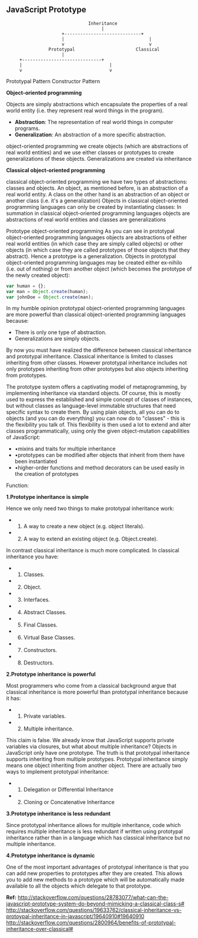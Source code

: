 JavaScript Prototype
----------

                                   Inheritance
                                        |
                         +-----------------------------+
                         |                                |
                         v                                v
                    Prototypal                       Classical
                         |
         +------------------------------+
         |                                 |
         v                                 v
Prototypal Pattern               Constructor Pattern


**Object-oriented programming**

Objects are simply abstractions which encapsulate the properties of a real world entity 
(i.e. they represent real word things in the program).

- **Abstraction**: The representation of real world things in computer programs.
- **Generalization**: An abstraction of a more specific abstraction.

object-oriented programming we create objects (which are abstractions of real world entities) and we use either classes
or prototypes to create generalizations of these objects. Generalizations are created via inheritance

**Classical object-oriented programming**

classical object-oriented programming we have two types of abstractions: classes and objects. An object, 
as mentioned before, is an abstraction of a real world entity. A class on the other hand is an abstraction 
of an object or another class (i.e. it's a generalization)
Objects in classical object-oriented programming languages can only be created by instantiating classes:
In summation in classical object-oriented programming languages objects are abstractions of real world entities and 
classes are generalizations

Prototype object-oriented programming
As you can see in prototypal object-oriented programming languages objects are abstractions of either 
real world entities (in which case they are simply called objects) or other objects 
(in which case they are called prototypes of those objects that they abstract). Hence a prototype is a generalization.
Objects in prototypal object-oriented programming languages may be created either ex-nihilo (i.e. out of nothing) 
or from another object (which becomes the prototype of the newly created object):

```javascript
var human = {};
var man = Object.create(human);
var johnDoe = Object.create(man);
```

In my humble opinion prototypal object-oriented programming languages are more powerful than classical object-oriented
programming languages because:

- There is only one type of abstraction.
- Generalizations are simply objects.

By now you must have realized the difference between classical inheritance and prototypal inheritance. 
Classical inheritance is limited to classes inheriting from other classes. However prototypal inheritance 
includes not only prototypes inheriting from other prototypes but also objects inheriting from prototypes.

The prototype system offers a captivating model of metaprogramming, by implementing inheritance via standard objects. 
Of course, this is mostly used to express the established and simple concept of classes of instances, 
but without classes as language-level immutable structures that need specific syntax to create them. 
By using plain objects, all you can do to objects (and you can do everything) you can now do to "classes" - 
this is the flexibility you talk of.
This flexibility is then used a lot to extend and alter classes programmatically, using only the given object-mutation
capabilities of JavaScript:

- •mixins and traits for multiple inheritance
- •prototypes can be modified after objects that inherit from them have been instantiated
- •higher-order functions and method decorators can be used easily in the creation of prototypes

Function:

**1.Prototype inheritance is simple**

Hence we only need two things to make prototypal inheritance work:

- 1.	A way to create a new object (e.g. object literals).
- 2.	A way to extend an existing object (e.g. Object.create).

In contrast classical inheritance is much more complicated. In classical inheritance you have:

- 1.	Classes.
- 2.	Object.
- 3.	Interfaces.
- 4.	Abstract Classes.
- 5.	Final Classes.
- 6.	Virtual Base Classes.
- 7.	Constructors.
- 8.	Destructors.

**2.Prototype inheritance is powerful**

Most programmers who come from a classical background argue that classical inheritance is more powerful than 
prototypal inheritance because it has:

- 1.	Private variables.
- 2.	Multiple inheritance.

This claim is false. We already know that JavaScript supports private variables via closures, but what about multiple
inheritance? Objects in JavaScript only have one prototype.
The truth is that prototypal inheritance supports inheriting from multiple prototypes. Prototypal inheritance simply
means one object inheriting from another object. There are actually two ways to implement prototypal inheritance:

- 1.	Delegation or Differential Inheritance
- 2.	Cloning or Concatenative Inheritance

**3.Prototype inheritance is less redundant**

Since prototypal inheritance allows for multiple inheritance, code which requires multiple inheritance is less
redundant if written using prototypal inheritance rather than in a language which has classical inheritance 
but no multiple inheritance.

**4.Prototype inheritance is dynamic**

One of the most important advantages of prototypal inheritance is that you can add new properties to prototypes 
after they are created. This allows you to add new methods to a prototype which will be automatically made available
to all the objects which delegate to that prototype.


**Ref:**
http://stackoverflow.com/questions/28783077/what-can-the-javascript-prototype-system-do-beyond-mimicking-a-classical-class-s#
http://stackoverflow.com/questions/19633762/classical-inheritance-vs-protoypal-inheritance-in-javascript/19640910#19640910
http://stackoverflow.com/questions/2800964/benefits-of-prototypal-inheritance-over-classical#


